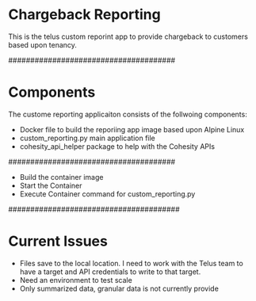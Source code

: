 # Chargeback Reporting

This is the telus custom reporint app to provide chargeback to customers based upon tenancy.

######################################

# Components

The custome reporting applicaiton consists of the follwoing components:

- Docker file to build the reporiing app image based upon Alpine Linux
- custom_reporting.py main application file
- cohesity_api_helper package to help with the Cohesity APIs

######################################

- Build the container image
- Start the Container
- Execute Container command for custom_reporting.py

#######################################

# Current Issues

- Files save to the local location.  I need to work with the Telus team to have a target and API credentials to write to that target.
- Need an environment to test scale
- Only summarized data, granular data is not currently provide
